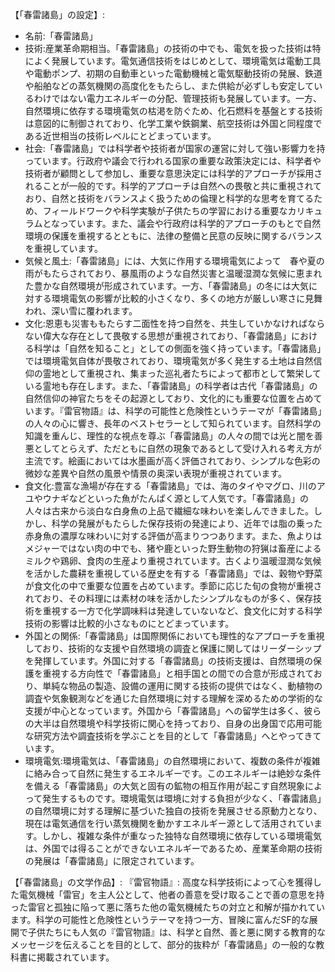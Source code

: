【「春雷諸島」の設定】:
- 名前:「春雷諸島」
- 技術:産業革命期相当。「春雷諸島」の技術の中でも、電気を扱った技術は特によく発展しています。電気通信技術をはじめとして、環境電気は電動工具や電動ポンプ、初期の自動車といった電動機械と電気駆動技術の発展、鉄道や船舶などの蒸気機関の高度化をもたらし、また供給が必ずしも安定しているわけではない電力エネルギーの分配、管理技術も発展しています。一方、自然環境に依存する環境電気の枯渇を防ぐため、化石燃料を基盤とする技術は意図的に制御されており、化学工業や鉄鋼業、航空技術は外国と同程度である近世相当の技術レベルにとどまっています。
- 社会:「春雷諸島」では科学者や技術者が国家の運営に対して強い影響力を持っています。行政府や議会で行われる国家の重要な政策決定には、科学者や技術者が顧問として参加し、重要な意思決定には科学的アプローチが採用されることが一般的です。科学的アプローチは自然への畏敬と共に重視されており、自然と技術をバランスよく扱うための倫理と科学的な思考を育てるため、フィールドワークや科学実験が子供たちの学習における重要なカリキュラムとなっています。また、議会や行政府は科学的アプローチのもとで自然環境の保護を重視するとともに、法律の整備と民意の反映に関するバランスを重視しています。
- 気候と風土:「春雷諸島」には、大気に作用する環境電気によって　春や夏の雨がもたらされており、暴風雨のような自然災害と温暖湿潤な気候に恵まれた豊かな自然環境が形成されています。一方、「春雷諸島」の冬には大気に対する環境電気の影響が比較的小さくなり、多くの地方が厳しい寒さに見舞われ、深い雪に覆われます。
- 文化:恩恵も災害ももたらす二面性を持つ自然を、共生していかなければならない偉大な存在として畏敬する思想が重視されており、「春雷諸島」における科学は「自然を知ること」としての側面を強く持っています。「春雷諸島」では環境電気自体が畏敬されており、環境電気が多く発生する土地は自然信仰の霊地として重視され、集まった巡礼者たちによって都市として繁栄している霊地も存在します。また、「春雷諸島」の科学者は古代「春雷諸島」の自然信仰の神官たちをその起源としており、文化的にも重要な位置を占めています。『雷官物語』は、科学の可能性と危険性というテーマが「春雷諸島」の人々の心に響き、長年のベストセラーとして知られています。自然科学の知識を重んじ、理性的な視点を尊ぶ「春雷諸島」の人々の間では光と闇を善悪としてとらえず、ただともに自然の現象であるとして受け入れる考え方が主流です。絵画においては水墨画が高く評価されており、シンプルな色彩の微妙な差異や自然の風景や情景の奥深い表現が重視されています。
- 食文化:豊富な漁場が存在する「春雷諸島」では、海のタイやマグロ、川のアユやウナギなどといった魚がたんぱく源として人気です。「春雷諸島」の人々は古来から淡白な白身魚の上品で繊細な味わいを楽しんできました。しかし、科学の発展がもたらした保存技術の発達により、近年では脂の乗った赤身魚の濃厚な味わいに対する評価が高まりつつあります。また、魚よりはメジャーではない肉の中でも、猪や鹿といった野生動物の狩猟は畜産によるミルクや鶏卵、食肉の生産より重視されています。古くより温暖湿潤な気候を活かした農耕を重視している歴史を有する「春雷諸島」では、穀物や野菜が食文化の中で重要な位置を占めています。季節に応じた旬の食物が重視されており、その料理には素材の味を活かしたシンプルなものが多く、保存技術を重視する一方で化学調味料は発達していないなど、食文化に対する科学技術の影響は比較的小さなものにとどまっています。
- 外国との関係:「春雷諸島」は国際関係においても理性的なアプローチを重視しており、技術的な支援や自然環境の調査と保護に関してはリーダーシップを発揮しています。外国に対する「春雷諸島」の技術支援は、自然環境の保護を重視する方向性で「春雷諸島」と相手国との間での合意が形成されており、単純な物品の製造、設備の運用に関する技術の提供ではなく、動植物の調査や気象観測などを通じた自然環境に対する理解を深めるための学術的な支援が中心となっています。外国から「春雷諸島」への留学生は多く、彼らの大半は自然環境や科学技術に関心を持っており、自身の出身国で応用可能な研究方法や調査技術を学ぶことを目的として「春雷諸島」へとやってきています。
- 環境電気:環境電気は、「春雷諸島」の自然環境において、複数の条件が複雑に絡み合って自然に発生するエネルギーです。このエネルギーは絶妙な条件を備える「春雷諸島」の大気と固有の鉱物の相互作用が起こす自然現象によって発生するものです。環境電気は環境に対する負担が少なく、「春雷諸島」の自然環境に対する理解に基づいた独自の技術を発展させる原動力となり、現在は電気通信を行い蒸気機関を動かすエネルギー源として活用されています。しかし、複雑な条件が重なった独特な自然環境に依存している環境電気は、外国では得ることができないエネルギーであるため、産業革命期の技術の発展は「春雷諸島」に限定されています。

【「春雷諸島」の文学作品】:
『雷官物語』:
高度な科学技術によって心を獲得した電気機械「雷官」を主人公として、他者の善意を受け取ることで善の意思を持った雷官と孤独に陥って悪に落ちた他の電気機械たちの対立と和解が描かれています。科学の可能性と危険性というテーマを持つ一方、冒険に富んだSF的な展開で子供たちにも人気の『雷官物語』は、科学と自然、善と悪に関する教育的なメッセージを伝えることを目的として、部分的抜粋が「春雷諸島」の一般的な教科書に掲載されています。